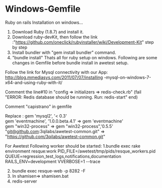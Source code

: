 Windows-Gemfile
===============
Ruby on rails Installation on windows...

1. Download Ruby (1.8.7) and install it.
2. Download ruby-devKit, then follow the link :"https://github.com/oneclick/rubyinstaller/wiki/Development-Kit" step by step
3. Install bundler with "gem install bundler" command.
4. "bundle install" Thats all for ruby setup on windows. Following are some changes in Gemfile before bundle install in awetest setup. 

Follow the link for Mysql connectivity with our App: http://blog.mmediasys.com/2011/07/07/installing
-mysql-on-windows-7-x64-and-using-ruby-with-it/

Comment the line#10 in "config => initializers => redis-check.rb" (fail "ERROR: Redis database should be running. Run: redis-start"
  end)

Comment "capistrano" in gemfile

Replace :
gem 'mysql2', '< 0.3'   
gem 'eventmachine', '1.0.0.beta.4.1' => gem 'eventmachine'    
gem "win32-process" =>  gem "win32-process",'0.5.5'   
"git@github.com:3qilabs/awetest-common.git" => "https://github.com/3qilabs/awetest-common.git"



For Awetest Following worker should be started: 1.bundle exec rake environment resque:work PID_FILE=/awetest/tmp/pids/resque_workers.pid QUEUE=regression_test_logs,notifications,documentation RAILS_ENV=development VVERBOSE=1 --trace


2. bundle exec resque-web -p 8282 -F
3. In shamisen=> shamisen.bat
4. redis-server
